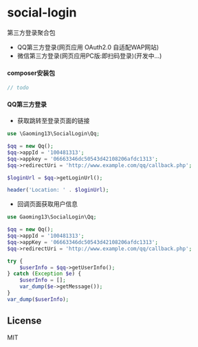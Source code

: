 # social-login
第三方登录聚合包
* QQ第三方登录(网页应用 OAuth2.0 自适配WAP网站)
* 微信第三方登录(网页应用PC版:即扫码登录)(开发中...)

#### composer安装包

```php
// todo
```

#### QQ第三方登录

- 获取跳转至登录页面的链接

```php
use \Gaoming13\SocialLogin\Qq;

$qq = new Qq();
$qq->appId = '100481313';
$qq->appkey = '06663346dc50543d42108206afdc1313';
$qq->redirectUri = 'http://www.example.com/qq/callback.php';

$loginUrl = $qq->getLoginUrl();

header('Location: ' . $loginUrl);
```

- 回调页面获取用户信息

```php
use Gaoming13\SocialLogin\Qq;

$qq = new Qq();
$qq->appId = '100481313';
$qq->appKey = '06663346dc50543d42108206afdc1313';
$qq->redirectUri = 'http://www.example.com/qq/callback.php';

try {
    $userInfo = $qq->getUserInfo();
} catch (Exception $e) {
    $userInfo = [];
    var_dump($e->getMessage());
}
var_dump($userInfo);
```

## License

MIT